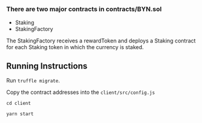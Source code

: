#

### There are two major contracts in contracts/BYN.sol

-   Staking
-   StakingFactory

The StakingFactory receives a rewardToken and deploys a Staking contract for each Staking token in which the currency is staked.

## Running Instructions

Run `truffle migrate`.

Copy the contract addresses into the `client/src/config.js`

`cd client`

`yarn start`
